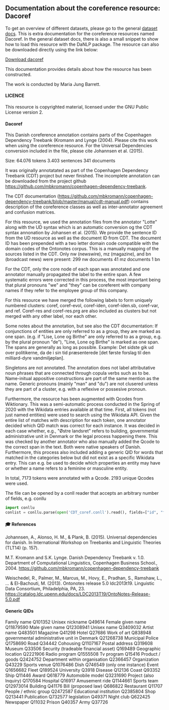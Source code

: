 ## Documentation about the coreference resource: Dacoref

 To get an overview of different datasets, please go to the general [dataset docs](https://github.com/alexandrainst/danlp/blob/master/docs/datasets.md). This is extra documentation for the coreference resources named Dacoref. In the general dataset docs, there is also a small snippet to show how to load this resource with the DaNLP package. The resource can also be downloaded directly using the link below: 

[Download dacoref](http://danlp-downloads.alexandra.dk/datasets/dacoref.zip) 

This documentation provides details about how the resource has been constructed.

The work is conducted by Maria Jung Barrett.

#### LICENCE
This resource is copyrighted material, licensed under the GNU Public License version 2.

#### Dacoref

This Danish coreference annotation contains parts of the Copenhagen Dependency Treebank (Kromann and Lynge (2004). Please cite this work when using the coreference resource. For the Universal Dependencies conversion included in the file, please cite Johannsen et al. (2015).

Size:
64.076 tokens
3.403 sentences
341 documents

It was originally annotatated as part of the Copenhagen Dependency Treebank (CDT) project but never finished. The incomplete annotation can be downloaded from the project github https://github.com/mbkromann/copenhagen-dependency-treebank.

The CDT documentation (https://github.com/mbkromann/copenhagen-dependency-treebank/blob/master/manual/cdt-manual.pdf) contains description of the coreference classes as well as inter-annotator agreement and confusion matrices.

For this resource, we used the annotation files from the annotator "Lotte" along with the UD syntax which is an automatic conversion og the CDT syntax annonation by Johansen et al. (2015). We provide the sentence ID from the UD resource as well as the document ID from CDT. The document ID has been prepended with a two letter domain code compatible with the domain codes of the Ontonotes corpus. This is a manually mapping of the sources listed in the CDT. Only nw (newswire), mz (magazine), and bn (broadcast news) were present:
299 nw documents
41 mz documents
1 bn

For the CDT, only the core node of each span was annotated and one annotator manually propagated the label to the entire span. A few systematic errors were corrected in this process, the most important being that plural pronouns "we" and "they" can be coreferent with company names if they refer to the employee group of this company. 

For this resource we have merged the following labels to form uniquely numbered clusters: coref, coref-evol, coref-iden, coref-iden.sb, coref-var, and ref.
Coref-res and coref-res.prg are also included as clusters but not merged with any other label, nor each other.

Some notes about the annotation, but see also the CDT documentation:
If conjunctions of entities are only referred to as a group, they are marked as one span. (e.g. if "Lise, Lone og Birthe" are only referred to as a group, e.g. by the plural pronoun "de"), "Line, Lone og Birthe" is marked as one span.
The spans are generally as long as possible. Example: Det sidste gik ud over politikerne, da de i sin tid præsenterede [det første forslag til den milliard-dyre vandmiljøplan].

Singletons are not annotated. 
The annotation does not label attributative noun phrases that are connected through copula verbs such as to be. Name-initual appositive constructions are part of the same mention as the name.
Generic pronouns (mainly "man" and "du") are not clusered unless they are part of a cluster, e.g. with a reflexive or possesive pronoun.

Furthermore, the resource has been augmented with Qcodes from Wiktionary. This was a semi-automatic process conducted in the Spring of 2020 with the Wikidata entries available at that time.
First, all tokens (not just named entities) were used to search using the Wikidata API. 
Given the entire list of matches with description for each token, one annotator decided which QID match was correct for each instance. It was decided in each case whether, e.g., "Østre landsret" refers to building, governmental administrative unit in Denmark or the legal process happening there. 
This was checked by another annotator who also manually added the Qcode to the correct span in the text. Both were native speakers of Danish. Furthermore, this process also included adding a generic QID for words that matched in the categories below but did not exist as a specific Wikidata entry. This can e.g. be used to decide which properties an entity may have or whether a name refers to a feminine or masculine entity.

In total, 7173 tokens were annotated with a Qcode. 2193 unique Qcodes were used.

The file can be opened by a conll reader that accepts an arbitrary number of fields, e.g. conllu

```python
import conllu
conlist = conllu.parse(open('CDT_coref.conll').read(), fields=["id", "form", "lemma", "upos", 'xpos', 'feats', 'head', 'deprel','deps', 'misc', 'coref_id', 'coref_rel', 'doc_id', 'qid'])
```



#### 🎓 References

Johannsen, A., Alonso, H. M., & Plank, B. (2015). Universal dependencies for danish. In International Workshop on Treebanks and Linguistic Theories (TLT14) (p. 157).

M.T. Kromann and S.K. Lynge. Danish Dependency Treebank v. 1.0. Department of Computational Linguistics, Copenhagen Business School., 2004. https://github.com/mbkromann/copenhagen-dependency-treebank

Weischedel, R., Palmer, M., Marcus, M., Hovy, E., Pradhan, S., Ramshaw, L., ... & El-Bachouti, M. (2013). Ontonotes release 5.0 ldc2013t19. Linguistic Data Consortium, Philadelphia, PA, 23. https://catalog.ldc.upenn.edu/docs/LDC2013T19/OntoNotes-Release-5.0.pdf

#### Generic QIDs

Family name Q101352
Unisex nickname Q49614
Female given name Q11879590
Male given name Q12308941
Unisex name Q3409032
Artist name Q483501
Magazine Q41298
Hotel Q27686
Work of art Q838948
governmental administrative unit in Denmark	Q21268738
Municipal Police Q1758690
Road Q34442
Cohousing Q1107167
Postal address Q319608
Museum Q33506
Security (tradeable financial asset) Q169489
Geographic location Q2221906
Radio program Q1555508
Tv program Q15416
Product / goods Q2424752
Department within organisation Q2366457
Organization Q43229
Sports venue Q1076486
Dish Q746549 (only one instance)
Event Q1656682
Fleet Q189524
University Q3918
Disease Q12136
Coast Q93352
Ship Q11446
Award Q618779
Automobile model Q3231690
Project (also Inquiry)  Q170584
Hospital Q16917
Amusement ride Q1144661
Sports team Q12973014
Building Q41176
Bill (proposed law) Q686822
Restaurant Q11707
People / ethnic group Q2472587
Educational institution Q2385804
Shop Q213441
Publication Q732577
legislation Q49371
Night club Q622425
Newspaper Q11032
Prison Q40357
Army Q37726